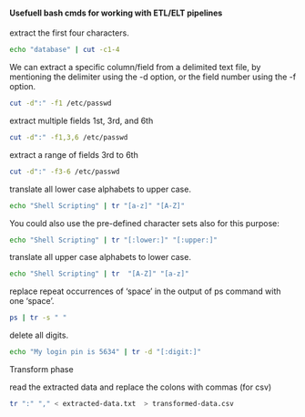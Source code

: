 #### Usefuell bash cmds for working with ETL/ELT pipelines

extract the first four characters.
```bash
echo "database" | cut -c1-4
```

We can extract a specific column/field from a delimited text file, by mentioning the delimiter using the -d option, or the field number using the -f option.
```bash
cut -d":" -f1 /etc/passwd
```

extract multiple fields 1st, 3rd, and 6th
```bash
cut -d":" -f1,3,6 /etc/passwd
```

extract a range of fields 3rd to 6th
```bash
cut -d":" -f3-6 /etc/passwd
```

translate all lower case alphabets to upper case.
```bash
echo "Shell Scripting" | tr "[a-z]" "[A-Z]"
```

You could also use the pre-defined character sets also for this purpose:
```bash
echo "Shell Scripting" | tr "[:lower:]" "[:upper:]"
```

translate all upper case alphabets to lower case.
```bash
echo "Shell Scripting" | tr  "[A-Z]" "[a-z]"
```

replace repeat occurrences of ‘space’ in the output of ps command with one ‘space’.
```bash
ps | tr -s " "
```

delete all digits.
```bash
echo "My login pin is 5634" | tr -d "[:digit:]"
```

Transform phase

read the extracted data and replace the colons with commas (for csv)
```bash
tr ":" "," < extracted-data.txt  > transformed-data.csv
```